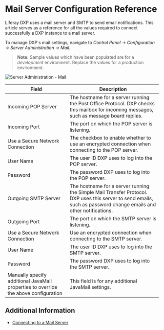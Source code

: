 # Mail Server Configuration Reference

Liferay DXP uses a mail server and SMTP to send email notifications. This article serves as a reference for all the values required to connect successfully a DXP instance to a mail server.

To manage DXP's mail settings, navigate to *Control Panel &rarr; Configuration &rarr; Server Administration &rarr; Mail*.

<!-- screenshot -->

> **Note:** Sample values which have been populated are for a _development_ environment. Replace the values for a production environment.

<!-- Image broken; was not included. -->
![Server Administration - Mail](./mail-server-reference/images/01.png)

| Field | Description |
| --- | --- |
| Incoming POP Server | The hostname for a server running the Post Office Protocol. DXP checks this mailbox for incoming messages, such as message board replies. |
| Incoming Port | The port on which the POP server is listening. |
| Use a Secure Network Connection | The checkbox to enable whether to use an encrypted connection when connecting to the POP server. |
| User Name | The user ID DXP uses to log into the POP server. |
| Password | The password DXP uses to log into the POP server. |
| Outgoing SMTP Server | The hostname for a server running the Simple Mail Transfer Protocol. DXP uses this server to send emails, such as password change emails and other notifications. |
| Outgoing Port | The port on which the SMTP server is listening. |
| Use a Secure Network Connection | Use an encrypted connection when connecting to the SMTP server. |
| User Name | The user ID DXP uses to log into the SMTP server. |
| Password | The password DXP uses to log into the SMTP server. |
| Manually specify additional JavaMail properties to override the above configuration| This field is for any additional JavaMail settings. |

## Additional Information

* [Connecting to a Mail Server](../02-setting-up-liferay-dxp/connecting-to-a-mail-server.md)
